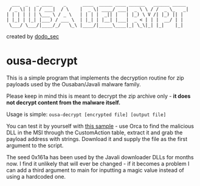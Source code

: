 ```
  ___  _   _ ____    _      ____  _____ ____ ______   ______ _____ 
 / _ \| | | / ___|  / \    |  _ \| ____/ ___|  _ \ \ / /  _ \_   _|
| | | | | | \___ \ / _ \   | | | |  _|| |   | |_) \ V /| |_) || |  
| |_| | |_| |___) / ___ \  | |_| | |__| |___|  _ < | | |  __/ | |  
 \___/ \___/|____/_/   \_\ |____/|_____\____|_| \_\|_| |_|    |_|  
```

created by [dodo_sec](https://twitter.com/dodo_sec)

# ousa-decrypt
This is a simple program that implements the decryption routine for zip payloads used by the Ousaban/Javali malware family.

Please keep in mind this is meant to decrypt the zip archive only - **it does not decrypt content from the malware itself.**

Usage is simple: 
`ousa-decrypt [encrypted file] [output file]`

You can test it by yourself with [this sample](https://bazaar.abuse.ch/sample/72a2b97b7bf55112cfac7f8b236fa6b35fb76276fb60495f300787f08d57c34e/) - use Orca to find the malicious DLL in the MSI through the CustomAction table, extract it and grab the payload address with strings. Download it and supply the file as the first argument to the script.

The seed 0x161a has been used by the Javali downloader DLLs for months now. I find it unlikely that will ever be changed - if it becomes a problem I can add a third argument to main for inputting a magic value instead of using a hardcoded one.
